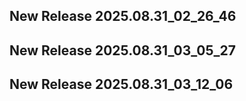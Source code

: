 ## New Release 2025.08.31_02_26_46
## New Release 2025.08.31_03_05_27
## New Release 2025.08.31_03_12_06

